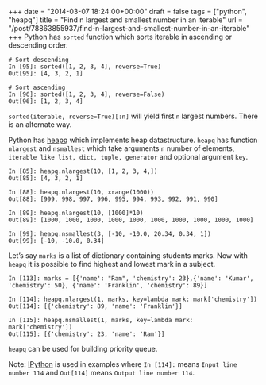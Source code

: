 
+++
date = "2014-03-07 18:24:00+00:00"
draft = false
tags = ["python", "heapq"]
title = "Find n largest and smallest number in an iterable"
url = "/post/78863855937/find-n-largest-and-smallest-number-in-an-iterable"
+++
Python has `` sorted `` function which sorts iterable in ascending or descending order.

    # Sort descending
    In [95]: sorted([1, 2, 3, 4], reverse=True)
    Out[95]: [4, 3, 2, 1]
    
    # Sort ascending
    In [96]: sorted([1, 2, 3, 4], reverse=False)
    Out[96]: [1, 2, 3, 4]

`` sorted(iterable, reverse=True)[:n] `` will yield first `` n `` largest numbers. There is an alternate way.

Python has <a href="http://docs.python.org/2/library/heapq.html" target="_blank">heapq</a> which implements heap datastructure. `` heapq `` has function `` nlargest `` and `` nsmallest `` which take arguments `` n `` number of elements, `` iterable like list, dict, tuple, generator `` and optional argument `` key ``.

    In [85]: heapq.nlargest(10, [1, 2, 3, 4,])
    Out[85]: [4, 3, 2, 1]
    
    In [88]: heapq.nlargest(10, xrange(1000))
    Out[88]: [999, 998, 997, 996, 995, 994, 993, 992, 991, 990]
    
    In [89]: heapq.nlargest(10, [1000]*10)
    Out[89]: [1000, 1000, 1000, 1000, 1000, 1000, 1000, 1000, 1000, 1000]
    
    In [99]: heapq.nsmallest(3, [-10, -10.0, 20.34, 0.34, 1])
    Out[99]: [-10, -10.0, 0.34]

Let’s say `` marks `` is a list of dictionary containing students marks. Now with `` heapq `` it is possible to find highest and lowest mark in a subject.

    In [113]: marks = [{'name': "Ram", 'chemistry': 23},{'name': 'Kumar', 'chemistry': 50}, {'name': 'Franklin', 'chemistry': 89}]
    
    In [114]: heapq.nlargest(1, marks, key=lambda mark: mark['chemistry'])
    Out[114]: [{'chemistry': 89, 'name': 'Franklin'}]
    
    In [115]: heapq.nsmallest(1, marks, key=lambda mark: mark['chemistry'])
    Out[115]: [{'chemistry': 23, 'name': 'Ram'}]

`` heapq `` can be used for building priority queue.

Note: <a href="http://ipython.org" target="_blank">IPython</a> is used in examples where `` In [114]: `` means `` Input line number 114 `` and `` Out[114] `` means `` Output line number 114 ``.
